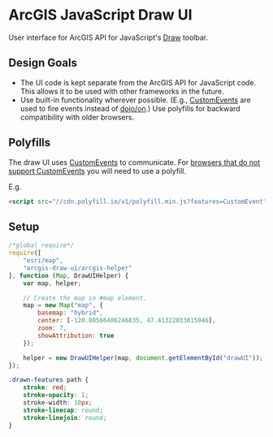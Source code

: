 ArcGIS JavaScript Draw UI
=========================

User interface for ArcGIS API for JavaScript's [Draw] toolbar.

## Design Goals ##

* The UI code is kept separate from the ArcGIS API for JavaScript code. This allows it to be used with other frameworks in the future.
* Use built-in functionality wherever possible. (E.g., [CustomEvents] are used to fire events instead of [dojo/on].) Use polyfills for backward compatibility with older browsers.

## Polyfills ##

The draw UI uses [CustomEvents] to communicate. For [browsers that do not support CustomEvents] you will need to use a polyfill.

E.g. 

```html
<script src="//cdn.polyfill.io/v1/polyfill.min.js?features=CustomEvent"></script>
```

## Setup ##

```javascript
/*global require*/
require([
	"esri/map",
	"arcgis-draw-ui/arcgis-helper"
], function (Map, DrawUIHelper) {
	var map, helper;

	// Create the map in #map element.
	map = new Map("map", {
		basemap: "hybrid",
		center: [-120.80566406246835, 47.41322033015946],
		zoom: 7,
		showAttribution: true
	});

	helper = new DrawUIHelper(map, document.getElementById("drawUI"));
});
```

```css
.drawn-features path {
    stroke: red;
    stroke-opacity: 1;
    stroke-width: 10px;
    stroke-linecap: round;
    stroke-linejoin: round;
}
```

[CustomEvents]:https://developer.mozilla.org/en-US/docs/Web/API/CustomEvent
[browsers that do not support CustomEvents]:https://developer.mozilla.org/en-US/docs/Web/API/CustomEvent#Browser_compatibility
[dojo/on]:https://dojotoolkit.org/reference-guide/dojo/on.html
[Draw]:https://developers.arcgis.com/javascript/jsapi/draw-amd.html